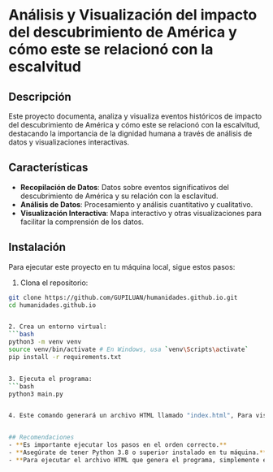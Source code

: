 # Análisis y Visualización del impacto del descubrimiento de América y cómo este se relacionó con la escalvitud


## Descripción
Este proyecto documenta, analiza y visualiza eventos históricos de impacto del descubrimiento de América y cómo este se relacionó con la escalvitud, destacando la importancia de la dignidad humana a través de análisis de datos y visualizaciones interactivas.


## Características
- **Recopilación de Datos**: Datos sobre eventos significativos del descubrimiento de América y su relación con la esclavitud.
- **Análisis de Datos**: Procesamiento y análisis cuantitativo y cualitativo.
- **Visualización Interactiva**: Mapa interactivo y otras visualizaciones para facilitar la comprensión de los datos.


## Instalación
Para ejecutar este proyecto en tu máquina local, sigue estos pasos:


1. Clona el repositorio:
  ```bash
  git clone https://github.com/GUPILUAN/humanidades.github.io.git
  cd humanidades.github.io


2. Crea un entorno virtual:
  ```bash
  python3 -m venv venv
  source venv/bin/activate # En Windows, usa `venv\Scripts\activate`
  pip install -r requirements.txt


3. Ejecuta el programa:
  ```bash
  python3 main.py


4. Este comando generará un archivo HTML llamado "index.html", Para visualizarlo abrelo en tu navegador preferido


## Recomendaciones
- **Es importante ejecutar los pasos en el orden correcto.**
- **Asegúrate de tener Python 3.8 o superior instalado en tu máquina.**
- **Para ejecutar el archivo HTML que genera el programa, simplemente ejecutalo con un navegador.**
